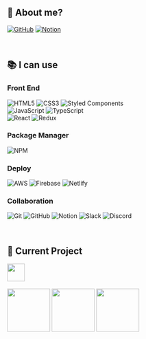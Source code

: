 <h2>👋 About me?</h2>

<a href="https://github.com/soonzero">![GitHub](https://img.shields.io/badge/github-%23121011.svg?style=for-the-badge&logo=github&logoColor=white)</a>
<a href="https://soonzero.notion.site/321543228b7b4666b1b7f742e2cc2cd1">![Notion](https://img.shields.io/badge/Notion-%23000000.svg?style=for-the-badge&logo=notion&logoColor=white)</a>



<br />

<h2>📚 I can use</h2>

### Front End

![HTML5](https://img.shields.io/badge/html5-%23E34F26.svg?style=for-the-badge&logo=html5&logoColor=white)
![CSS3](https://img.shields.io/badge/css3-%231572B6.svg?style=for-the-badge&logo=css3&logoColor=white)
![Styled Components](https://img.shields.io/badge/styled--components-DB7093?style=for-the-badge&logo=styled-components&logoColor=white)
<br />
![JavaScript](https://img.shields.io/badge/javascript-%23323330.svg?style=for-the-badge&logo=javascript&logoColor=%23F7DF1E)
![TypeScript](https://img.shields.io/badge/typescript-%23007ACC.svg?style=for-the-badge&logo=typescript&logoColor=white)
<br />
![React](https://img.shields.io/badge/react-%2320232a.svg?style=for-the-badge&logo=react&logoColor=%2361DAFB)
![Redux](https://img.shields.io/badge/redux-%23593d88.svg?style=for-the-badge&logo=redux&logoColor=white)
<!-- ![Next JS](https://img.shields.io/badge/Next-black?style=for-the-badge&logo=next.js&logoColor=white) -->
<!-- ![React Query](https://img.shields.io/badge/-React%20Query-FF4154?style=for-the-badge&logo=react%20query&logoColor=white) -->

### Package Manager

![NPM](https://img.shields.io/badge/NPM-%23000000.svg?style=for-the-badge&logo=npm&logoColor=white)
<!-- ![Yarn](https://img.shields.io/badge/yarn-%232C8EBB.svg?style=for-the-badge&logo=yarn&logoColor=white) */ -->

### Deploy
![AWS](https://img.shields.io/badge/AWS-%23FF9900.svg?style=for-the-badge&logo=amazon-aws&logoColor=white)
![Firebase](https://img.shields.io/badge/Firebase-039BE5?style=for-the-badge&logo=Firebase&logoColor=white)
![Netlify](https://img.shields.io/badge/netlify-%23000000.svg?style=for-the-badge&logo=netlify&logoColor=#00C7B7)

### Collaboration
![Git](https://img.shields.io/badge/git-%23F05033.svg?style=for-the-badge&logo=git&logoColor=white)
![GitHub](https://img.shields.io/badge/github-%23121011.svg?style=for-the-badge&logo=github&logoColor=white)
![Notion](https://img.shields.io/badge/Notion-%23000000.svg?style=for-the-badge&logo=notion&logoColor=white)
![Slack](https://img.shields.io/badge/Slack-4A154B?style=for-the-badge&logo=slack&logoColor=white)
![Discord](https://img.shields.io/badge/Discord-%237289DA.svg?style=for-the-badge&logo=discord&logoColor=white)


<br />

<h2>📄 Current Project</h2>

<a href="https://worker.gridge.co.kr"><img src="https://user-images.githubusercontent.com/95613159/235355281-7c1a1ea6-dc6b-4ea0-8405-b35c76dfa130.png" height="41px"></a><br /><br />
<a href="https://github.com/soonzero/life-partner-client"><img src="https://user-images.githubusercontent.com/95613159/183024554-bb3d2ef0-15da-4e6b-b209-e982c6a40730.png" width="100px"></a>
<a href="https://github.com/soonzero/mplist"><img src="https://user-images.githubusercontent.com/95613159/174395562-97f84538-c7ce-4855-a752-d9727d273f33.png" width="100px"></a>
<a href="https://github.com/soonzero/nyang-gang"><img src="https://user-images.githubusercontent.com/95613159/170043198-80031e01-7752-40c8-94d8-670327729cb9.png" width="100px"></a>
